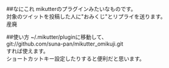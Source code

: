 ##なにこれ
mikutterのプラグインみたいなものです。    
対象のツイットを投稿した人に"おみくじ"とリプライを送ります。    
産廃     

##使い方
~/.mikutter/pluginに移動して、  
     git://github.com/suna-pan/mikutter_omikuji.git       
すれば使えます。    
ショートカットキー設定したりすると便利だと思います。  

